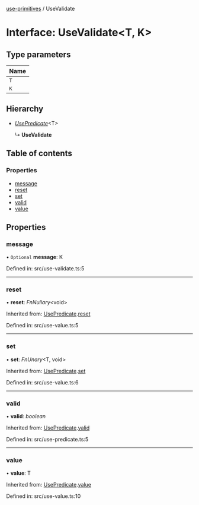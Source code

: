 [use-primitives](../README.md) / UseValidate

# Interface: UseValidate<T, K\>

## Type parameters

Name |
:------ |
`T` |
`K` |

## Hierarchy

* [*UsePredicate*](usepredicate.md)<T\>

  ↳ **UseValidate**

## Table of contents

### Properties

- [message](usevalidate.md#message)
- [reset](usevalidate.md#reset)
- [set](usevalidate.md#set)
- [valid](usevalidate.md#valid)
- [value](usevalidate.md#value)

## Properties

### message

• `Optional` **message**: K

Defined in: src/use-validate.ts:5

___

### reset

• **reset**: *FnNullary*<void\>

Inherited from: [UsePredicate](usepredicate.md).[reset](usepredicate.md#reset)

Defined in: src/use-value.ts:5

___

### set

• **set**: *FnUnary*<T, void\>

Inherited from: [UsePredicate](usepredicate.md).[set](usepredicate.md#set)

Defined in: src/use-value.ts:6

___

### valid

• **valid**: *boolean*

Inherited from: [UsePredicate](usepredicate.md).[valid](usepredicate.md#valid)

Defined in: src/use-predicate.ts:5

___

### value

• **value**: T

Inherited from: [UsePredicate](usepredicate.md).[value](usepredicate.md#value)

Defined in: src/use-value.ts:10
